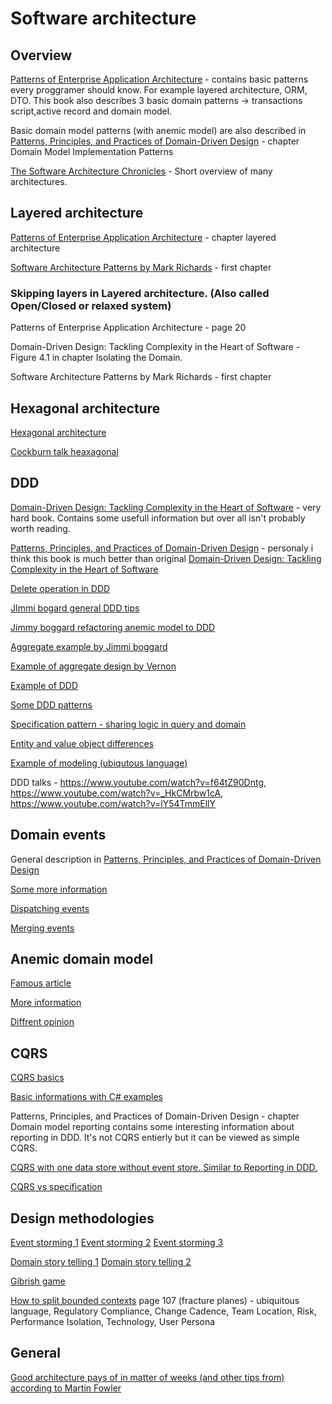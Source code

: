 # Software architecture

## Overview

[Patterns of Enterprise Application Architecture](https://www.amazon.com/Patterns-Enterprise-Application-Architecture-Martin/dp/0321127420) - contains basic patterns every proggramer should know. For example layered architecture, ORM, DTO. This book also describes 3 basic domain patterns -> transactions script,active record and domain model.

Basic domain model patterns (with anemic model) are also described in [Patterns, Principles, and Practices of Domain-Driven Design](https://www.amazon.com/Patterns-Principles-Practices-Domain-Driven-Design/dp/1118714709) - chapter Domain Model Implementation Patterns

[The Software Architecture Chronicles](https://herbertograca.com/2017/07/03/the-software-architecture-chronicles/) - Short overview of many architectures.

## Layered architecture

[Patterns of Enterprise Application Architecture](https://www.amazon.com/Patterns-Enterprise-Application-Architecture-Martin/dp/0321127420) - chapter layered architecture

[Software Architecture Patterns by Mark Richards](https://www.oreilly.com/library/view/software-architecture-patterns/9781491971437/]) - first chapter

### Skipping layers in Layered architecture. (Also called Open/Closed or relaxed system)

Patterns of Enterprise Application Architecture - page 20

Domain-Driven Design: Tackling Complexity in the Heart of Software - Figure 4.1 in chapter Isolating the Domain.

Software Architecture Patterns by Mark Richards - first chapter

## Hexagonal architecture

[Hexagonal architecture](https://beyondxscratch.com/2017/08/19/decoupling-your-technical-code-from-your-business-logic-with-the-hexagonal-architecture-hexarch/)

[Cockburn talk heaxagonal](https://www.youtube.com/watch?v=th4AgBcrEHA&list=PLGl1Jc8ErU1w27y8-7Gdcloy1tHO7NriL)

## DDD

[Domain-Driven Design: Tackling Complexity in the Heart of Software](https://www.amazon.com/Domain-Driven-Design-Tackling-Complexity-Software/dp/0321125215) - very hard book. Contains some usefull information but over all isn't probably worth reading.

[Patterns, Principles, and Practices of Domain-Driven Design](https://www.amazon.com/Patterns-Principles-Practices-Domain-Driven-Design/dp/1118714709) - personaly i think this book is much better than original [Domain-Driven Design: Tackling Complexity in the Heart of Software](https://www.amazon.com/Domain-Driven-Design-Tackling-Complexity-Software/dp/0321125215)

[Delete operation in DDD](http://udidahan.com/2009/09/01/dont-delete-just-dont/)

[JImmi bogard general DDD tips](https://lostechies.com/gabrielschenker/2015/04/16/ddd-revisited/)

[Jimmy boggard refactoring anemic model to DDD](https://vimeo.com/43598193)

[Aggregate example by Jimmi boggard](https://lostechies.com/gabrielschenker/2015/05/25/ddd-the-aggregate/)

[Example of aggregate design by Vernon](https://dddcommunity.org/library/vernon_2011/)

[Example of DDD](https://www.mirkosertic.de/blog/2013/04/domain-driven-design-example/)

[Some DDD patterns](https://lostechies.com/jimmybogard/2010/02/04/strengthening-your-domain-a-primer/)

[Specification pattern - sharing logic in query and domain](https://enterprisecraftsmanship.com/posts/specification-pattern-c-implementation/)

[Entity and value object differences](https://enterprisecraftsmanship.com/posts/entity-vs-value-object-the-ultimate-list-of-differences/)

[Example of modeling (ubiqutous language)](https://www.youtube.com/watch?v=T29WzvaPNc8)

DDD talks - https://www.youtube.com/watch?v=f64tZ90Dntg, https://www.youtube.com/watch?v=_HkCMrbw1cA, https://www.youtube.com/watch?v=lY54TmmEllY

## Domain events

General description in [Patterns, Principles, and Practices of Domain-Driven Design](https://www.amazon.com/Patterns-Principles-Practices-Domain-Driven-Design/dp/1118714709)

[Some more information](https://docs.microsoft.com/cs-cz/dotnet/architecture/microservices/microservice-ddd-cqrs-patterns/domain-events-design-implementation)

[Dispatching events](https://enterprisecraftsmanship.com/posts/domain-events-simple-reliable-solution/)

[Merging events](https://enterprisecraftsmanship.com/posts/merging-domain-events-dispatching/)

## Anemic domain model

[Famous article](https://martinfowler.com/bliki/AnemicDomainModel.html)

[More information](https://lostechies.com/jimmybogard/2009/12/03/persistence-model-and-domain-anemia/)

[Diffrent opinion](http://codebetter.com/gregyoung/2009/07/15/the-anemic-domain-model-pattern/)

## CQRS

[CQRS basics](https://martinfowler.com/bliki/CQRS.html)

[Basic informations with C# examples](https://docs.microsoft.com/en-us/azure/architecture/patterns/cqrs)

Patterns, Principles, and Practices of Domain-Driven Design - chapter Domain model reporting contains some interesting information
about reporting in DDD. It's not CQRS entierly but it can be viewed as simple CQRS.

[CQRS with one data store without event store. Similar to Reporting in DDD.](https://vladikk.com/2017/03/20/tackling-complexity-in-cqrs/)

[CQRS vs specification](https://enterprisecraftsmanship.com/posts/cqrs-vs-specification-pattern/)

## Design methodologies

[Event storming 1](https://www.eventstorming.com/)
[Event storming 2](https://github.com/mariuszgil/awesome-eventstorming)
[Event storming 3](https://www.youtube.com/watch?v=xIB_VQVVWKk)

[Domain story telling 1](https://www.youtube.com/watch?v=MPQfb7fsw3I)
[Domain story telling 2](https://domainstorytelling.org/)

[Gibrish game](http://codebetter.com/gregyoung/2012/02/29/the-context-game-2/)

[How to split bounded contexts](https://www.amazon.com/Team-Topologies-Organizing-Business-Technology/dp/1942788819)
page 107 (fracture planes) -  ubiquitous language, Regulatory Compliance, Change Cadence, Team Location, Risk,  Performance Isolation, Technology, User Persona


## General

[Good architecture pays of in matter of weeks (and other tips from) according to Martin Fowler](https://youtu.be/p5Qj75nJPEs?t=2742)

